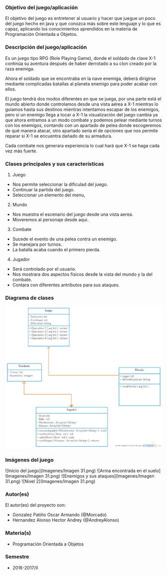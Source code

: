 ### Objetivo del juego/aplicación
El objetivo del juego es entretener al usuario y hacer que juegue un poco del juego hecho en java y que conozca más sobre este lenguaje y lo que es capaz, aplicando los conocimientos aprendidos en la materia de Programación Orientada a Objetos.

### Descripción del juego/aplicación
Es un juego tipo RPG (Role Playing Game), donde el soldado de clave X-1 continúa su aventura después de haber derrotado a su clon creado por la raza enemiga. 
 
Ahora el soldado que se encontraba en la nave enemiga, deberá dirigirse mediante complicadas batallas al planeta enemigo para poder acabar con ellos.

El juego tendrá dos modos diferentes en que se juega, por una parte está el mundo abierto donde controlamos desde una vista aérea a X-1 mientras lo guiamos hasta sus destinos mientras intentamos escapar de los enemigos, pero si un enemigo llega a tocar a X-1 la visualización del juego cambia ya que ahora entramos a un modo combate y podemos pelear mediante turnos con los enemigos, contando con un apartado de pelea donde escogeremos de qué manera atacar, otro apartado sería el de opciones que nos permite reparar si X-1 se encuentra dañado de su armadura.

Cada combate nos generara experiencia lo cual hará que X-1 se haga cada vez más fuerte.



### Clases principales y sus características
1. Juego
* Nos permite seleccionar la dificulad del juego.
* Continuar la partida del juego.
* Seleccionar un elemento del menu,

2. Mundo
* Nos muestra el escenario del juego desde una vista aerea.
* Moveremos al personaje desde aqui.

3. Combate
* Sucede el evento de una pelea contra un enemigo.
* Se manejara por turnos.
* La batalla acaba cuando el primero pierda.

4. Jugador
* Será controlado por el usuario.
* Nos mostrara dos aspectos fisicos desde la vista del mundo y la del combate.
* Contara con diferentes antributos para sus ataques.


### Diagrama de clases
![Diagrama de clases](Imagenes/DiagramaClases.png)

### Imágenes del juego
![Inicio del juego](Imagenes/Imagen 31.png)
![Arma encontrada en el suelo](Imagenes/Imagen 31.png)
![Enemigos y sus ataques](Imagenes/Imagen 31.png)
![Nivel 2](Imagenes/Imagen 31.png)

### Autor(es)
El autor(es) del proyecto son:
- Gonzalez Patiño Oscar Armando (@Morcado)
- Hernandez Alonso Hector Andrey (@AndreyAlonso)

### Materia(s)
- Programación Orientada a Objetos

### Semestre
- 2016-2017/II

